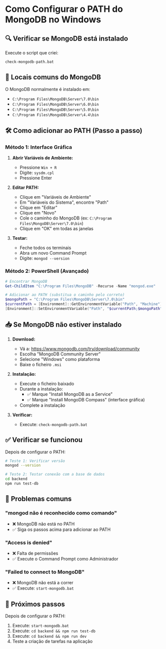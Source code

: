 # Como Configurar o PATH do MongoDB no Windows

## 🔍 Verificar se MongoDB está instalado

Execute o script que criei:
```bash
check-mongodb-path.bat
```

## 📍 Locais comuns do MongoDB

O MongoDB normalmente é instalado em:
- `C:\Program Files\MongoDB\Server\7.0\bin`
- `C:\Program Files\MongoDB\Server\6.0\bin`
- `C:\Program Files\MongoDB\Server\5.0\bin`
- `C:\Program Files\MongoDB\Server\4.4\bin`

## 🛠️ Como adicionar ao PATH (Passo a passo)

### Método 1: Interface Gráfica

1. **Abrir Variáveis de Ambiente:**
   - Pressione `Win + R`
   - Digite: `sysdm.cpl`
   - Pressione Enter

2. **Editar PATH:**
   - Clique em "Variáveis de Ambiente"
   - Em "Variáveis do Sistema", encontre "Path"
   - Clique em "Editar"
   - Clique em "Novo"
   - Cole o caminho do MongoDB (ex: `C:\Program Files\MongoDB\Server\7.0\bin`)
   - Clique em "OK" em todas as janelas

3. **Testar:**
   - Feche todos os terminais
   - Abra um novo Command Prompt
   - Digite: `mongod --version`

### Método 2: PowerShell (Avançado)

```powershell
# Encontrar MongoDB
Get-ChildItem "C:\Program Files\MongoDB" -Recurse -Name "mongod.exe"

# Adicionar ao PATH (substitua o caminho pelo correto)
$mongoPath = "C:\Program Files\MongoDB\Server\7.0\bin"
$currentPath = [Environment]::GetEnvironmentVariable("Path", "Machine")
[Environment]::SetEnvironmentVariable("Path", "$currentPath;$mongoPath", "Machine")
```

## 📥 Se MongoDB não estiver instalado

1. **Download:**
   - Vá a: https://www.mongodb.com/try/download/community
   - Escolha "MongoDB Community Server"
   - Selecione "Windows" como plataforma
   - Baixe o ficheiro `.msi`

2. **Instalação:**
   - Execute o ficheiro baixado
   - Durante a instalação:
     - ✅ Marque "Install MongoDB as a Service"
     - ✅ Marque "Install MongoDB Compass" (interface gráfica)
   - Complete a instalação

3. **Verificar:**
   - Execute: `check-mongodb-path.bat`

## ✅ Verificar se funcionou

Depois de configurar o PATH:

```bash
# Teste 1: Verificar versão
mongod --version

# Teste 2: Testar conexão com a base de dados
cd backend
npm run test-db
```

## 🚨 Problemas comuns

### "mongod não é reconhecido como comando"
- ❌ MongoDB não está no PATH
- ✅ Siga os passos acima para adicionar ao PATH

### "Access is denied"
- ❌ Falta de permissões
- ✅ Execute o Command Prompt como Administrador

### "Failed to connect to MongoDB"
- ❌ MongoDB não está a correr
- ✅ Execute: `start-mongodb.bat`

## 🎯 Próximos passos

Depois de configurar o PATH:

1. Execute: `start-mongodb.bat`
2. Execute: `cd backend && npm run test-db`
3. Execute: `cd backend && npm run dev`
4. Teste a criação de tarefas na aplicação
